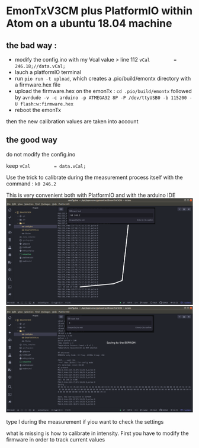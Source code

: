 # EmonTxV3CM plus PlatformIO within Atom on a ubuntu 18.04 machine

## the bad way : 

- modify the config.ino with my Vcal value > line 112 `vCal         = 246.18;//data.vCal;`
- lauch a platformIO terminal
- run `pio run -t upload`, which creates a .pio/build/emontx directory with a firmware.hex file
- upload the firmware.hex on the emonTx : `cd .pio/build/emontx` followed by `avrdude -v -c arduino -p ATMEGA32
8P -P /dev/ttyUSB0 -b 115200 -U flash:w:firmware.hex`
- reboot the emonTx

then the new calibration values are taken into account

## the good way

do not modify the config.ino

keep `vCal         = data.vCal;`

Use the trick to calibrate during the measurement process itself with the command : `k0 246.2`

This is very convenient both with PlatformIO and with the arduino IDE
![](PIO_send_command.png)
![](PIO_saving.png)

type l during the measurement if yiou want to check the settings

what is missing is how to calibrate in intensity.
First you have to modify the firmware in order to track current values

